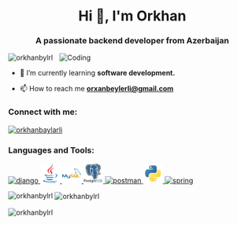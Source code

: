 <h1 align="center">Hi 👋, I'm Orkhan</h1>
<h3 align="center">A passionate backend developer from Azerbaijan</h3>
<img align="right" alt="Coding" width="400" https://gifdb.com/images/high/coding-animated-laptop-flow-stream-ja04010rm5o68zfk.webp">

<p align="left"> <img src="https://komarev.com/ghpvc/?username=orkhanbylrl&label=Profile%20views&color=0e75b6&style=flat" alt="orkhanbylrl" /> </p>

- 🌱 I’m currently learning **software development.**

- 📫 How to reach me **orxanbeylerli@gmail.com**

<h3 align="left">Connect with me:</h3>
<p align="left">
<a href="https://linkedin.com/in/orkhanbaylarli" target="blank"><img align="center" src="https://raw.githubusercontent.com/rahuldkjain/github-profile-readme-generator/master/src/images/icons/Social/linked-in-alt.svg" alt="orkhanbaylarli" height="30" width="40" /></a>
</p>

<h3 align="left">Languages and Tools:</h3>
<p align="left"> <a href="https://www.djangoproject.com/" target="_blank" rel="noreferrer"> <img src="https://cdn.worldvectorlogo.com/logos/django.svg" alt="django" width="40" height="40"/> </a> <a href="https://www.java.com" target="_blank" rel="noreferrer"> <img src="https://raw.githubusercontent.com/devicons/devicon/master/icons/java/java-original.svg" alt="java" width="40" height="40"/> </a> <a href="https://www.mysql.com/" target="_blank" rel="noreferrer"> <img src="https://raw.githubusercontent.com/devicons/devicon/master/icons/mysql/mysql-original-wordmark.svg" alt="mysql" width="40" height="40"/> </a> <a href="https://www.postgresql.org" target="_blank" rel="noreferrer"> <img src="https://raw.githubusercontent.com/devicons/devicon/master/icons/postgresql/postgresql-original-wordmark.svg" alt="postgresql" width="40" height="40"/> </a> <a href="https://postman.com" target="_blank" rel="noreferrer"> <img src="https://www.vectorlogo.zone/logos/getpostman/getpostman-icon.svg" alt="postman" width="40" height="40"/> </a> <a href="https://www.python.org" target="_blank" rel="noreferrer"> <img src="https://raw.githubusercontent.com/devicons/devicon/master/icons/python/python-original.svg" alt="python" width="40" height="40"/> </a> <a href="https://spring.io/" target="_blank" rel="noreferrer"> <img src="https://www.vectorlogo.zone/logos/springio/springio-icon.svg" alt="spring" width="40" height="40"/> </a> </p>

<p><img align="left" src="https://github-readme-stats.vercel.app/api/top-langs?username=orkhanbylrl&show_icons=true&locale=en&layout=compact" alt="orkhanbylrl" /></p>

<p>&nbsp;<img align="center" src="https://github-readme-stats.vercel.app/api?username=orkhanbylrl&show_icons=true&locale=en" alt="orkhanbylrl" /></p>

<p><img align="center" src="https://github-readme-streak-stats.herokuapp.com/?user=orkhanbylrl&" alt="orkhanbylrl" /></p>
